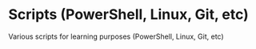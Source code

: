 # Scripts (PowerShell, Linux, Git, etc)
Various scripts for learning purposes (PowerShell, Linux, Git, etc)
